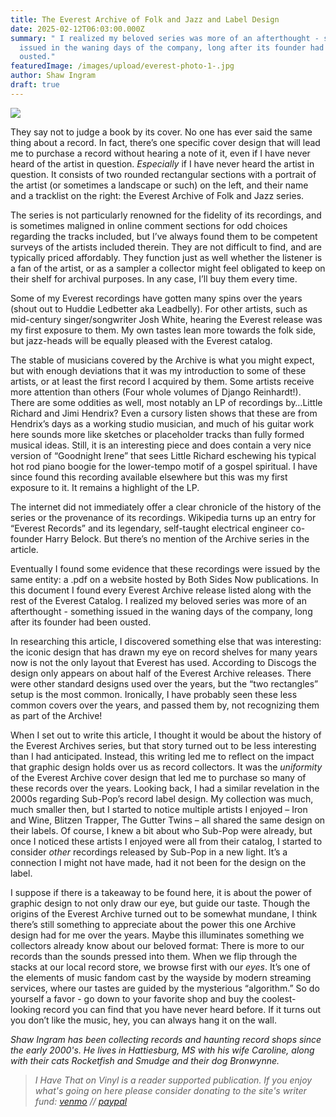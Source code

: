 ```yaml
---
title: The Everest Archive of Folk and Jazz and Label Design
date: 2025-02-12T06:03:00.000Z
summary: " I realized my beloved series was more of an afterthought - something
  issued in the waning days of the company, long after its founder had been
  ousted."
featuredImage: /images/upload/everest-photo-1-.jpg
author: Shaw Ingram
draft: true
---
```

![](/images/upload/everest-photo-1-.jpg)



They say not to judge a book by its cover. No one has ever said the same thing about a record. In fact, there’s one specific cover design that will lead me to purchase a record without hearing a note of it, even if I have never heard of the artist in question. *Especially* if I have never heard the artist in question. It consists of two rounded rectangular sections with a portrait of the artist (or sometimes a landscape or such) on the left, and their name and a tracklist on the right: the Everest Archive of Folk and Jazz series.

The series is not particularly renowned for the fidelity of its recordings, and is sometimes maligned in online comment sections for odd choices regarding the tracks included, but I’ve always found them to be competent surveys of the artists included therein. They are not difficult to find, and are typically priced affordably. They function just as well whether the listener is a fan of the artist, or as a sampler a collector might feel obligated to keep on their shelf for archival purposes. In any case, I’ll buy them every time.

Some of my Everest recordings have gotten many spins over the years (shout out to Huddie Ledbetter aka Leadbelly). For other artists, such as mid-century singer/songwriter Josh White, hearing the Everest release was my first exposure to them. My own tastes lean more towards the folk side, but jazz-heads will be equally pleased with the Everest catalog.

The stable of musicians covered by the Archive is what you might expect, but with enough deviations that it was my introduction to some of these artists, or at least the first record I acquired by them. Some artists receive more attention than others (Four whole volumes of Django Reinhardt!). There are some oddities as well, most notably an LP of recordings by…Little Richard and Jimi Hendrix? Even a cursory listen shows that these are from Hendrix’s days as a working studio musician, and much of his guitar work here sounds more like sketches or placeholder tracks than fully formed musical ideas. Still, it is an interesting piece and does contain a very nice version of “Goodnight Irene” that sees Little Richard eschewing his typical hot rod piano boogie for the lower-tempo motif of a gospel spiritual. I have since found this recording available elsewhere but this was my first exposure to it. It remains a highlight of the LP.

The internet did not immediately offer a clear chronicle of the history of the series or the provenance of its recordings. Wikipedia turns up an entry for “Everest Records” and its legendary, self-taught electrical engineer co-founder Harry Belock. But there’s no mention of the Archive series in the article.

Eventually I found some evidence that these recordings were issued by the same entity: a .pdf on a website hosted by Both Sides Now publications. In this document I found every Everest Archive release listed along with the rest of the Everest Catalog. I realized my beloved series was more of an afterthought - something issued in the waning days of the company, long after its founder had been ousted.

In researching this article, I discovered something else that was interesting: the iconic design that has drawn my eye on record shelves for many years now is not the only layout that Everest has used. According to Discogs the design only appears on about half of the Everest Archive releases. There were other standard designs used over the years, but the “two rectangles” setup is the most common. Ironically, I have probably seen these less common covers over the years, and passed them by, not recognizing them as part of the Archive!

When I set out to write this article, I thought it would be about the history of the Everest Archives series, but that story turned out to be less interesting than I had anticipated. Instead, this writing led me to reflect on the impact that graphic design holds over us as record collectors. It was the *uniformity* of the Everest Archive cover design that led me to purchase so many of these records over the years. Looking back, I had a similar revelation in the 2000s regarding Sub-Pop’s record label design. My collection was much, much smaller then, but I started to notice multiple artists I enjoyed – Iron and Wine, Blitzen Trapper, The Gutter Twins – all shared the same design on their labels. Of course, I knew a bit about who Sub-Pop were already, but once I noticed these artists I enjoyed were all from their catalog, I started to consider *other* recordings released by Sub-Pop in a new light. It’s a connection I might not have made, had it not been for the design on the label.

I suppose if there is a takeaway to be found here, it is about the power of graphic design to not only draw our eye, but guide our taste. Though the origins of the Everest Archive turned out to be somewhat mundane, I think there’s still something to appreciate about the power this one Archive design had for me over the years. Maybe this illuminates something we collectors already know about our beloved format: There is more to our records than the sounds pressed into them. When we flip through the stacks at our local record store, we browse first with our *eyes*. It’s one of the elements of music fandom cast by the wayside by modern streaming services, where our tastes are guided by the mysterious “algorithm.” So do yourself a favor - go down to your favorite shop and buy the coolest-looking record you can find that you have never heard before. If it turns out you don’t like the music, hey, you can always hang it on the wall.

*Shaw Ingram has been collecting records and haunting record shops since the early 2000's. He lives in Hattiesburg, MS with his wife Caroline, along with their cats Rocketfish and Smudge and their dog Bronwynne.*



> *I Have That on Vinyl is a reader supported publication. If you enjoy what's going on here please consider donating to the site's writer fund: [venmo](https://account.venmo.com/u/Michele-Catalano2659) // [paypal](https://www.paypal.com/paypalme/goingitaloneny?country.x=US&locale.x=en_US)*
